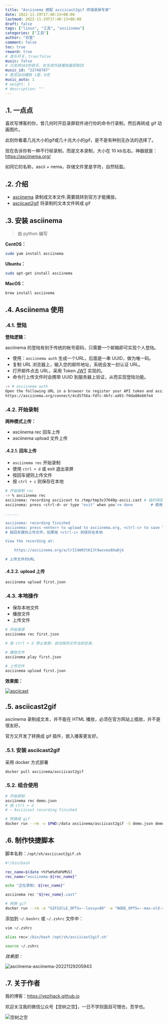 ```yaml
---
title: "Asciinema 搭配 asciicast2gif 终端录屏专家"  
date: 2022-11-29T17:40:13+08:00
lastmod: 2022-11-29T17:40:13+08:00
draft: false
tags: ["linux", "工具", "asciinema"]
categories: ["工具"]
author: "百里"
comment: false
toc: true
reward: true
# 音乐开关，true/false
music: false
# 只支持163的音乐，在生成外链播放器获取ID
music_id: "22748787"
# 是否自动播放 1是，0否
music_auto: 1
# weight: 1
# description: ""
---
```


## .1. 一点点

喜欢写博客的你，曾几何时开启录屏软件进行你的命令行录制，然后再转成 gif 动画图片。

此刻你看着几兆大小的gif或几十兆大小的gif，是不是有种别无办法的选择了。

现在告诉你有一种不行帧录制，而是文本录制，大小在 10 kb左右。神器就是：<https://asciinema.org/>

如同它的名称，ascii + nema，存储文件里是字符，自然轻盈。

## .2. 介绍

- [asciinema](https://github.com/asciinema/asciinema) 录制成文本文件,需要跳转到官方才能播放。
- [asciicast2gif](https://github.com/asciinema/asciicast2gif) 将录制的文本文件转成 gif

## .3. 安装 asciinema

> 由 python 编写

**CentOS：**

```sh
sudo yum install asciinema
```

**Ubuntu：**

```sh
sudo apt-get install asciinema
```

**MacOS：**

```sh
brew install asciinema
```

## .4. Asciinema 使用

### .4.1. 登陆

**登陆逻辑：**

asciinema 的登陆有别于传统的帐号密码，只需要一个邮箱即可实现个人登陆。

- 使用：`asciinema auth` 生成一个URL，后面是一串 UUID，做为唯一码。
- 复制 URL 浏览器上，输入您的邮件地址，系统会发一封认证 URL。
- 打开邮件点击 URL，采用 Token [JWT](https://jwt.io/) 实现的。
- 命令行上传文件时会携带 UUID 到服务器上验证，从而实现登陆功能。

```sh
-> # asciinema auth          
Open the following URL in a browser to register your API token and assign any recorded asciicasts to your profile:
https://asciinema.org/connect/4cd5756a-fdfc-4bfc-ad91-f0da88e66fe4
```

### .4.2. 开始录制

**两种模式上传：**

- asciinema rec 回车上传
- asciinema upload 文件上传

#### .4.2.1. 回车上传

- `asciinema rec` 开始录制
- 使用 `ctrl + d` 或 exit 退出录屏
- 按回车键则上传文件
- 按 `ctrl + c` 则保存在本地

```sh
# 开始录制 rec
-> % asciinema rec
asciinema: recording asciicast to /tmp/tmp3v37640p-ascii.cast # 临时保存文件
asciinema: press <ctrl-d> or type "exit" when you're done        # 使用 <ctrl-d> 或 exit 退出录屏

......

asciinema: recording finished
asciinema: press <enter> to upload to asciinema.org, <ctrl-c> to save locally
# 按回车键则上传文件，如果按 <ctrl-c> 则保存在本地

View the recording at:

    https://asciinema.org/a/CrII4W93tKIJt9wsveo8XwDjk

# 上传文件的URL
```

#### .4.2.2. upload 上传

```sh
asciinema upload first.json
```

### .4.3. 本地操作

- 保存本地文件
- 播放文件
- 上传文件

```sh
# 开始录屏
asciinema rec first.json

# 按 ctrl + d 停止录屏，自动保存文件当前目录。

# 播放文件 
asciinema play first.json

# 上传文件
asciinema upload first.json
```

**效果图：**

[![asciicast](https://asciinema.org/a/1nqoVzhdVYNaJsanBxMVT5FEh.svg)](https://asciinema.org/a/1nqoVzhdVYNaJsanBxMVT5FEh)

## .5. asciicast2gif

asciinema 录制成文本，并不能在 HTML 播放，必须在官方网站上插放，并不是很友好。

官方又开发了转换成 gif 插件，嵌入播客更友好。

### .5.1. 安装 asciicast2gif

采用 docker 方式部署

```sh
docker pull asciinema/asciicast2gif
```

### .5.2. 组合使用

```sh
# 开始录制
asciinema rec demo.json
# 按 ctrl + d
# ~ Asciicast recording finished

# 转换成 gif
docker run --rm -v $PWD:/data asciinema/asciicast2gif -S demo.json demo.gif
```

## .6. 制作快捷脚本

脚本名称：`/opt/sh/asciicast2gif.sh`

```sh
#!/bin/bash

rec_name=$(date +%Y%m%d%H%M%S)
rec_name="asciinema-${rec_name}"

echo "正在录制: ${rec_name}"

asciinema rec "${rec_name}.cast"

# 转换 gif
docker run --rm -e "GIFSICLE_OPTS=--lossy=80" -e "NODE_OPTS=--max-old-space-size=12288" -e "MAGICK_MEMORY_LIMIT=6gb" -e "MAGICK_MAP_LIMIT=12gb" -v $PWD:/data asciinema/asciicast2gif -S 1 -s 2 ${rec_name}.cast ${rec_name}.gif
```

添加到 `~/.bashrc` 或 `~/.zshrc` 文件中：

```sh
vim ~/.zshrc

alias rec='/bin/bash /opt/sh/asciicast2gif.sh'

source ~/.zshrc
```

*效果图：*

![asciinema-asciinema-20221129205943](https://cdn.jsdelivr.net/gh/yezihack/assets/b/asciinema-asciinema-20221129205943)


## .7. 关于作者

我的博客：<https://yezihack.github.io>

欢迎关注我的微信公众号【空树之空】，一日不学则面目可憎也，吾学也。

![空树之空](https://cdn.jsdelivr.net/gh/yezihack/assets/b/20210122112114.png?imageslim)
